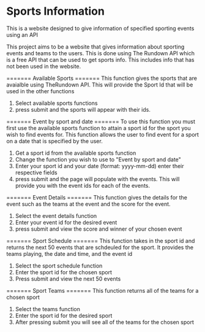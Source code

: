 # Sports Information
 This is a website designed to give information of specified sporting events using an API

This project aims to be a website that gives information about sporting events and teams to the users.
This is done using The Rundown API which is a free API that can be used to get sports info. This includes info
that has not been used in the website.

======= Available Sports =======
This function gives the sports that are avaialble using TheRundown API. This will provide the Sport Id that will be used in the other functions
1. Select available sports functions
2. press submit and the sports will appear with their ids.

======= Event by sport and date =======
To use this function you must first use the available sports function to attain a sport id for the sport you wish to find events for. This function allows the user to
find event for a sport on a date that is specified by the user.
1. Get a sport id from the available sports function
2. Change the function you wish to use to "Event by sport and date"
3. Enter your sport id and your date (format: yyyy-mm-dd) enter their respective fields
4. press submit and the page will populate with the events. This will provide you with the event ids for each of the events.

======= Event Details =======
This function gives the details for the event such as the teams at the event and the score for the event.
1. Select the event details function
2. Enter your event id for the desired event
3. press submit and view the score and winner of your chosen event

======= Sport Schedule =======
This function takes in the sport id and returns the next 50 events that are schdeuled for the sport. It provides the teams playing, the date and time, and the event id
1. Select the sport schedule function
2. Enter the sport id for the chosen sport
3. Press submit and view the next 50 events

======= Sport Teams =======
This function returns all of the teams for a chosen sport
1. Select the teams function
2. Enter the sport id for the desired sport
3. After pressing submit you will see all of the teams for the chosen sport